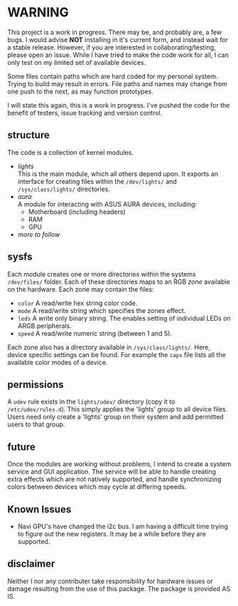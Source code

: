 WARNING
=======

This project is a work in progress. There may be, and probably are, a few bugs.
I would advise __NOT__ installing in it's current form, and instead wait for a
stable release.
However, if you are interested in collaborating/testing, please open an issue.
While I have tried to make the code work for all, I can only test on my limited
set of available devices.

Some files contain paths which are hard coded for my personal system. Trying to
build may result in errors. File paths and names may change from one push to the
next, as may function prototypes.

I will state this again, this is a work in progress. I've pushed the code for
the benefit of testers, issue tracking and version control.

structure
---------

The code is a collection of kernel modules.
* *lights*  
This is the main module, which all others depend upon. It exports an interface
for creating files within the `/dev/lights/` and `/sys/class/lights/` directories.
* *aura*  
A module for interacting with ASUS AURA devices, including:
    + Motherboard (including headers)
    + RAM
    + GPU
* *more to follow*

sysfs
-----

Each module creates one or more directories within the systems `/dev/files/`
folder. Each of these directories maps to an RGB *zone* available on the
hardware. Each zone may contain the files:
+ `color` A read/write hex string color code.
+ `mode` A read/write string which specifies the zones effect.
+ `leds` A write only binary string. The enables setting of individual LEDs on
ARGB peripherals.
+ `speed` A read/write numeric string (between 1 and 5).

Each zone also has a directory available in `/sys/class/lights/`. Here, device
specific settings can be found. For example the `caps` file lists all the
available color modes of a device.

permissions
-----------

A `udev` rule exists in the `lights/udev/` directory (copy it to
`/etc/udev/rules.d`). This simply applies the 'lights' group to all device
files. Users need only create a 'lights' group on their system and add
permitted users to that group.

future
------

Once the modules are working without problems, I intend to create a system
service and GUI application. The service will be able to handle creating extra
effects which are not natively supported, and handle synchronizing colors
between devices which may cycle at differing speeds.

Known Issues
------------
* Navi GPU's have changed the i2c bus. I am having a difficult time trying to
figure out the new registers. It may be a while before they are supported.

disclaimer
----------
Neither I nor any contributer take responsibility for hardware issues or damage
resulting from the use of this package. The package is provided AS IS.

